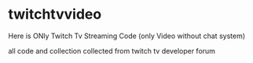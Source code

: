 # twitchtvvideo
Here is ONly Twitch Tv Streaming Code (only Video without chat system)

all code and collection collected from twitch tv developer forum
